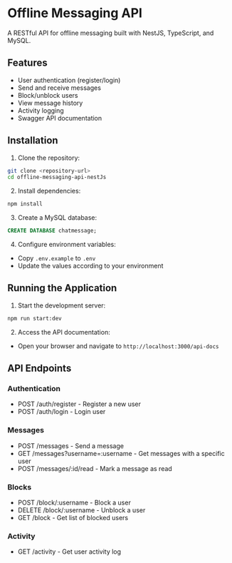 # Offline Messaging API

A RESTful API for offline messaging built with NestJS, TypeScript, and MySQL.

## Features

- User authentication (register/login)
- Send and receive messages
- Block/unblock users
- View message history
- Activity logging
- Swagger API documentation

## Installation

1. Clone the repository:
```bash
git clone <repository-url>
cd offline-messaging-api-nestJs
```

2. Install dependencies:
```bash
npm install
```

3. Create a MySQL database:
```sql
CREATE DATABASE chatmessage;
```

4. Configure environment variables:
- Copy `.env.example` to `.env`
- Update the values according to your environment

## Running the Application

1. Start the development server:
```bash
npm run start:dev
```

2. Access the API documentation:
- Open your browser and navigate to `http://localhost:3000/api-docs`

## API Endpoints

### Authentication
- POST /auth/register - Register a new user
- POST /auth/login - Login user

### Messages
- POST /messages - Send a message
- GET /messages?username=:username - Get messages with a specific user
- POST /messages/:id/read - Mark a message as read

### Blocks
- POST /block/:username - Block a user
- DELETE /block/:username - Unblock a user
- GET /block - Get list of blocked users

### Activity
- GET /activity - Get user activity log
